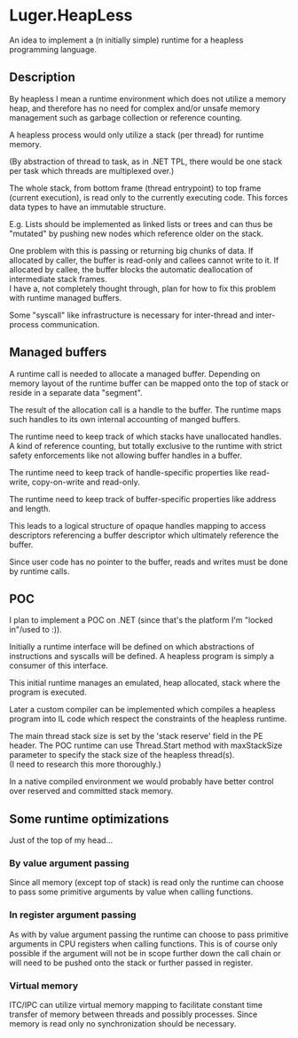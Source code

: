 # Luger.HeapLess

An idea to implement a (n initially simple) runtime for a heapless programming language.

## Description

By heapless I mean a runtime environment which does not utilize a memory heap, and therefore has no need for
 complex and/or unsafe memory management such as garbage collection or reference counting.

A heapless process would only utilize a stack (per thread) for runtime memory.

(By abstraction of thread to task, as in .NET TPL, there would be one stack per task which threads are
 multiplexed over.)

The whole stack, from bottom frame (thread entrypoint) to top frame (current execution), is read only to the
 currently executing code. This forces data types to have an immutable structure.

E.g. Lists should be implemented as linked lists or trees and can thus be "mutated" by pushing new nodes
 which reference older on the stack.

One problem with this is passing or returning big chunks of data. If allocated by caller, the buffer is
 read-only and callees cannot write to it. If allocated by callee, the buffer blocks the automatic
 deallocation of intermediate stack frames.  
I have a, not completely thought through, plan for how to fix this problem with runtime managed buffers.

Some "syscall" like infrastructure is necessary for inter-thread and inter-process communication.

## Managed buffers

A runtime call is needed to allocate a managed buffer. Depending on memory layout of the runtime buffer can
 be mapped onto the top of stack or reside in a separate data "segment".

The result of the allocation call is a handle to the buffer. The runtime maps such handles to its own
 internal accounting of manged buffers.

The runtime need to keep track of which stacks have unallocated handles. A kind of reference counting, but
 totally exclusive to the runtime with strict safety enforcements like not allowing buffer handles in a
 buffer.

The runtime need to keep track of handle-specific properties like read-write, copy-on-write and read-only.

The runtime need to keep track of buffer-specific properties like address and length.

This leads to a logical structure of opaque handles mapping to access descriptors referencing a buffer
 descriptor which ultimately reference the buffer.

Since user code has no pointer to the buffer, reads and writes must be done by runtime calls.

## POC

I plan to implement a POC on .NET (since that's the platform I'm "locked in"/used to :)).

Initially a runtime interface will be defined on which abstractions of instructions and syscalls will be
 defined. A heapless program is simply a consumer of this interface.

This initial runtime manages an emulated, heap allocated, stack where the program is executed.

Later a custom compiler can be implemented which compiles a heapless program into IL code which respect the
 constraints of the heapless runtime.

The main thread stack size is set by the 'stack reserve' field in the PE header. The POC runtime can use
 Thread.Start method with maxStackSize parameter to specify the stack size of the heapless thread(s).  
(I need to research this more thoroughly.)

In a native compiled environment we would probably have better control over reserved and committed stack
 memory.

## Some runtime optimizations

Just of the top of my head...

### By value argument passing

Since all memory (except top of stack) is read only the runtime can choose to pass some primitive arguments by value when calling functions.

### In register argument passing

As with by value argument passing the runtime can choose to pass primitive arguments in CPU registers when calling functions. This is of course only possible if the argument will not be in scope further down the call chain or will need to be pushed onto the stack or further passed in register.

### Virtual memory

ITC/IPC can utilize virtual memory mapping to facilitate constant time transfer of memory between threads and possibly processes. Since memory is read only no synchronization should be necessary.

